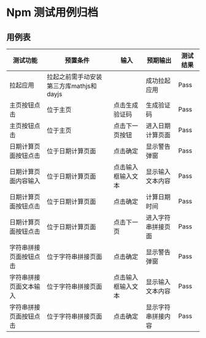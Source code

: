 # Npm 测试用例归档

## 用例表

|测试功能|预置条件|输入|预期输出|测试结果|
|--------------------------------|--------------------------------|--------------------------------|--------------------------------|--------------------------------|
|拉起应用|	拉起之前需手动安装第三方库mathjs和dayjs|		|成功拉起应用|Pass|
|主页按钮点击|	位于主页|		点击生成验证码|生成验证码|Pass|
|主页按钮点击|	位于主页|   点击下一页按钮|  进入日期计算页面 |Pass|
|日期计算页面按钮点击|	位于日期计算页面|   点击确定|	显示警告弹窗|Pass|
|日期计算页面内容输入|	位于日期计算页面|	点击输入框输入文本|	显示输入文本内容|Pass|
|日期计算页面按钮点击|	位于日期计算页面|	点击确定|	计算日期时间|Pass|
|日期计算页面按钮点击|	位于日期计算页面|   点击下一页|	进入字符串拼接页面|Pass|
|字符串拼接页面按钮点击|	位于字符串拼接页面|   点击确定|	显示警告弹窗|Pass|
|字符串拼接页面文本输入|	位于字符串拼接页面|   点击输入框输入文本|	显示输入文本内容|Pass|
|字符串拼接页面按钮点击|	位于字符串拼接页面|   点击确定|	显示字符串拼接内容|Pass|